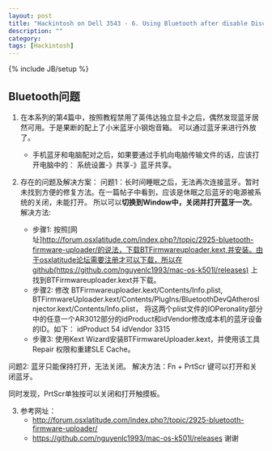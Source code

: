 ```yaml
---
layout: post
title: "Hackintosh on Dell 3543 - 6. Using Bluetooth after disable Discrete GPU"
description: ""
category: 
tags: [Hackintosh]
---
```

{% include JB/setup %}

## Bluetooth问题

1. 在本系列的第4篇中，按照教程禁用了英伟达独立显卡之后，偶然发现蓝牙居然可用。于是果断的配上了小米蓝牙小钢炮音箱。
   可以通过蓝牙来进行外放了。
   - 手机蓝牙和电脑配对之后，如果要通过手机向电脑传输文件的话，应该打开电脑中的： 系统设置-》共享-》蓝牙共享。

2. 存在的问题及解决方案：
问题1：长时间睡眠之后，无法再次连接蓝牙。暂时未找到方便的修复方法。在一篇帖子中看到，应该是休眠之后蓝牙的电源被系统的关闭，未能打开。
        所以可以**切换到Window中，关闭并打开蓝牙一次**。        
解决方法:
    - 步骤1: 按照[网址]http://forum.osxlatitude.com/index.php?/topic/2925-bluetooth-firmware-uploader/的说法，下载BTFirmwareuploader.kext,并安装。由于osxlatitude论坛需要注册才可以下载，所以在github(https://github.com/nguyenlc1993/mac-os-k501l/releases) 上找到BTFirmwareuploader.kext并下载。
    - 步骤2: 修改 BTFirmwareuploader.kext/Contents/Info.plist, BTFirmwareUploader.kext/Contents/PlugIns/BluetoothDevQAtherosInjector.kext/Contents/Info.plist， 将这两个plist文件的IOPeronality部分中的任意一个AR3012部分的idProduct和idVendor修改成本机的蓝牙设备的ID。如下：
        <key>idProduct</key>
		<integer>54</integer>
		<key>idVendor</key>
		<integer>3315</integer>
    - 步骤3: 使用Kext Wizard安装BTFirmwareUploader.kext，并使用该工具Repair 权限和重建SLE Cache。

问题2: 蓝牙只能保持打开，无法关闭。
解决方法：Fn + PrtScr 键可以打开和关闭蓝牙。

同时发现，PrtScr单独按可以关闭和打开触摸板。

3. 参考网址：
    - http://forum.osxlatitude.com/index.php?/topic/2925-bluetooth-firmware-uploader/
    - https://github.com/nguyenlc1993/mac-os-k501l/releases
    谢谢
